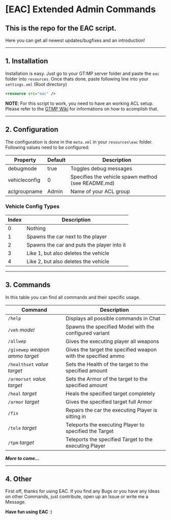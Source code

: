 # [EAC] Extended Admin Commands
## This is the repo for the EAC script.
Here you can get all newest updates/bugfixes and an introduction!



----
## 1. Installation

Installation is easy.
Just go to your GT:MP server folder and paste the `eac` folder into `resources`.
Once thats done, paste following line into your `settings.xml` (Root directory)
```xml
<resource src="eac" />
```

**NOTE**: For this script to work, you need to have an working ACL setup.
Please refer to the [GTMP Wiki](https://wiki.gt-mp.net/index.php/Getting_Started_with_the_Server_%26_ACL) for informations on how to acomplish that.



----
## 2. Configuration
The configuration is done in the `meta.xml` in your `resources\eac` folder.
Following values need to be configured:

| Property      | Default | Description                                        |
| ------------- | ------- | -------------------------------------------------- |
| debugmode     | true    | Toggles debug messages                             |
| vehicleconfig | 0       | Specifies the vehicle spawn method (see README.md) |
| aclgroupname  | Admin   | Name of your ACL group                             |


### Vehicle Config Types
| Index | Description                                |
| ----- | ------------------------------------------ |
| 0     | Nothing                                    |
| 1     | Spawns the car next to the player          |
| 2     | Spawns the car and puts the player into it |
| 3     | Like 1, but also deletes the vehicle       |
| 4     | Like 2, but also deletes the vehicle       |



----
## 3. Commands
In this table you can find all commands and their specific usage.

| Command                         | Description                                                   |
| ------------------------------- | ------------------------------------------------------------- |
| `/help`                         | Displays all possible commands in Chat                        |
| `/veh` *model*                  | Spawns the specified Model with the configured variant        |
| `/allwep`                       | Gives the executing player all weapons                        |
| `/givewep` *weapon ammo target* | Gives the target the specified weapon with the specified ammo |
| `/healthset` *value target*     | Sets the Health of the target to the specified amount         |
| `/armorset` *value target*      | Sets the Armor of the target to the specified amount          |
| `/heal` *target*                | Heals the specified target completely                         |
| `/armor` *target*               | Gives the specified target full Armor                         |
| `/fix`                          | Repairs the car the executing Player is sitting in            |
| `/tele` *target*                | Teleports the executing Player to specified the Target        |
| `/tpm` *target*                 | Teleports the specified Target to the executing Player        |

***More to come...***



----
## 4.  Other
First off, thanks for using EAC.
If you find any Bugs or you have any Ideas on other Commands, just contribute, open up an Issue or write me a Message.

**Have fun using EAC** :)
